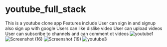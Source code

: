# youtube_full_stack
This is a youtube clone app
Features include
User can sign in and signup also sign up with google
Users can like dislike video
User can upload videos
User can subscribe to channels and can comment ot videos
![youtube1](https://user-images.githubusercontent.com/111036270/206668664-a1e0f5fd-9d13-41b5-be91-4270ecb7bedf.png)
![Screenshot (16)](https://user-images.githubusercontent.com/111036270/206669327-eb1fc5c3-6a1f-47dd-97bc-11cba7185605.png)
![Screenshot (19)](https://user-images.githubusercontent.com/111036270/206669419-e40758c3-44ba-4c21-a06d-ec55fc607794.png)
![youtube3](https://user-images.githubusercontent.com/111036270/206669656-b56c87cc-a77a-47f2-aeec-9d426a4b3515.png)
